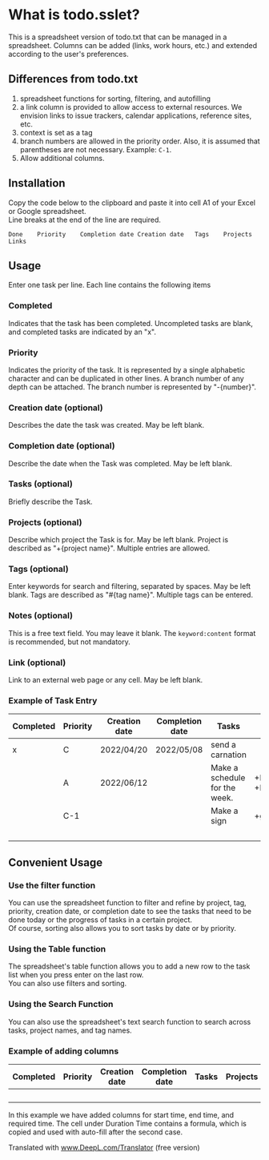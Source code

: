 # What is todo.sslet?
This is a spreadsheet version of todo.txt that can be managed in a spreadsheet.
Columns can be added (links, work hours, etc.) and extended according to the user's preferences.

## Differences from todo.txt
1. spreadsheet functions for sorting, filtering, and autofilling
1. a link column is provided to allow access to external resources. We envision links to issue trackers, calendar applications, reference sites, etc.
1. context is set as a tag
1. branch numbers are allowed in the priority order. Also, it is assumed that parentheses are not necessary. Example: `C-1`.
1. Allow additional columns.

## Installation
Copy the code below to the clipboard and paste it into cell A1 of your Excel or Google spreadsheet.  
Line breaks at the end of the line are required.

```tsv:todo_en.sslet
Done	Priority	Completion date	Creation date	Tags	Projects	Links

```

## Usage
Enter one task per line.
Each line contains the following items

### Completed
Indicates that the task has been completed. Uncompleted tasks are blank, and completed tasks are indicated by an "x".

### Priority
Indicates the priority of the task. It is represented by a single alphabetic character and can be duplicated in other lines.
A branch number of any depth can be attached. The branch number is represented by "-{number}".

### Creation date (optional)
Describes the date the task was created. May be left blank.

### Completion date (optional)
Describe the date when the Task was completed. May be left blank.

### Tasks (optional)
Briefly describe the Task.

### Projects (optional)
Describe which project the Task is for. May be left blank.
Project is described as "+{project name}". Multiple entries are allowed.

### Tags (optional)
Enter keywords for search and filtering, separated by spaces. May be left blank.
Tags are described as "#{tag name}". Multiple tags can be entered.

### Notes (optional)
This is a free text field. You may leave it blank. The `keyword:content` format is recommended, but not mandatory.

### Link (optional)
Link to an external web page or any cell. May be left blank.

### Example of Task Entry
Completed | Priority | Creation date | Completion date | Tasks | Projects | Tags | Notes | Link
---|---|---|---|---|---|---|---|---
| x | C | 2022/04/20 | 2022/05/08 | send a carnation |  | #phone #family | due:2022/05/08
|  | A | 2022/06/12 |  | Make a schedule for the week. | +ProjectA +ProjectX | 
|  | C-1 |  |  | Make a sign | +garagesale |  |  | https://www.example.com//en-us/materials/
|  |  |  |  |  |  | #shopping | cat food

## Convenient Usage
### Use the filter function
You can use the spreadsheet function to filter and refine by project, tag, priority, creation date, or completion date to see the tasks that need to be done today or the progress of tasks in a certain project.  
Of course, sorting also allows you to sort tasks by date or by priority.

### Using the Table function
The spreadsheet's table function allows you to add a new row to the task list when you press enter on the last row.  
You can also use filters and sorting.

### Using the Search Function
You can also use the spreadsheet's text search function to search across tasks, project names, and tag names.

### Example of adding columns
Completed | Priority | Creation date | Completion date | Tasks | Projects | Tags | Notes | Link | starting time | End time | the time required
| --- | --- | --- | --- | --- | --- | --- | --- | --- | --- | --- | ---
|  |  |  |  |  |  |  |  |  |  |  | =K2-J2

In this example we have added columns for start time, end time, and required time. The cell under Duration Time contains a formula, which is copied and used with auto-fill after the second case.

Translated with www.DeepL.com/Translator (free version)
